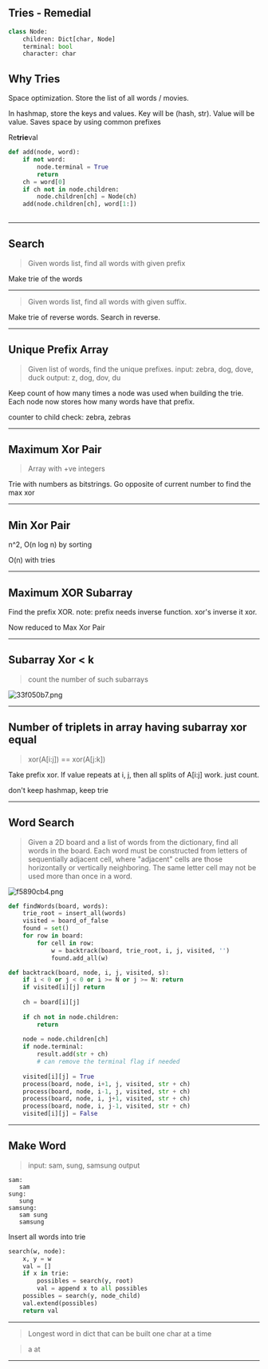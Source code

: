 Tries - Remedial
----------------

```python
class Node:
    children: Dict[char, Node]
    terminal: bool
    character: char
```

Why Tries
---------

Space optimization.
Store the list of all words / movies.

In hashmap, store the keys and values. Key will be (hash, str). Value will be value.
Saves space by using common prefixes

Re**trie**val


```python
def add(node, word):
    if not word:
        node.terminal = True
        return
    ch = word[0]
    if ch not in node.children:
        node.children[ch] = Node(ch)
    add(node.children[ch], word[1:])
    
```


-- --

Search
------

> Given words list, find all words with given prefix

Make trie of the words

-- --

> Given words list, find all words with given suffix.

Make trie of reverse words. Search in reverse.

-- --

Unique Prefix Array
-------------------

> Given list of words, find the unique prefixes.
> input: zebra, dog, dove, duck
> output: z, dog, dov, du

Keep count of how many times a node was used when building the trie.
Each node now stores how many words have that prefix.

counter to child check: zebra, zebras

-- --

Maximum Xor Pair
----------------

> Array with +ve integers
> 

Trie with numbers as bitstrings.
Go opposite of current number to find the max xor

-- --

Min Xor Pair
------------

n^2, O(n log n) by sorting

O(n) with tries

-- --

Maximum XOR Subarray
--------------------

Find the prefix XOR.
note: prefix needs inverse function.
xor's inverse it xor.

Now reduced to Max Xor Pair

-- --

Subarray Xor < k
----------------

> count the number of such subarrays

![33f050b7.png](:storage/41b46a45-1bba-436f-ac52-f4c88d4822be/33f050b7.png)

-- --

Number of triplets in array having subarray xor equal
-----------------------------------------------------

> xor(A[i:j]) == xor(A[j:k])

Take prefix xor. If value repeats at i, j, then all splits of A[i:j] work.
just count.

don't keep hashmap, keep trie



-- --

Word Search
-----------

> Given a 2D board and a list of words from the dictionary, find all words in the board.
> Each word must be constructed from letters of sequentially adjacent cell, where "adjacent" cells are those horizontally or vertically neighboring. The same letter cell may not be used more than once in a word.

![f5890cb4.png](:storage/41b46a45-1bba-436f-ac52-f4c88d4822be/f5890cb4.png)


```python
def findWords(board, words):
    trie_root = insert_all(words)
    visited = board_of_false
    found = set()
    for row in board:
        for cell in row:
            w = backtrack(board, trie_root, i, j, visited, '')
            found.add_all(w)

def backtrack(board, node, i, j, visited, s):
    if i < 0 or j < 0 or i >= N or j >= N: return
    if visited[i][j] return
    
    ch = board[i][j]
    
    if ch not in node.children:
        return
    
    node = node.children[ch]
    if node.terminal:
        result.add(str + ch)
        # can remove the terminal flag if needed
    
    visited[i][j] = True
    process(board, node, i+1, j, visited, str + ch)
    process(board, node, i-1, j, visited, str + ch)
    process(board, node, i, j+1, visited, str + ch)
    process(board, node, i, j-1, visited, str + ch)
    visited[i][j] = False
```

-- --

Make Word
---------

> input: sam, sung, samsung
> output

```
sam: 
   sam
sung: 
   sung
samsung: 
   sam sung
   samsung
```

Insert all words into trie

```python
search(w, node):
    x, y = w
    val = []
    if x in trie:
        possibles = search(y, root)
        val = append x to all possibles
    possibles = search(y, node_child)
    val.extend(possibles)
    return val
```

-- --

> Longest word in dict that can be built one char at a time

> a at

-- --